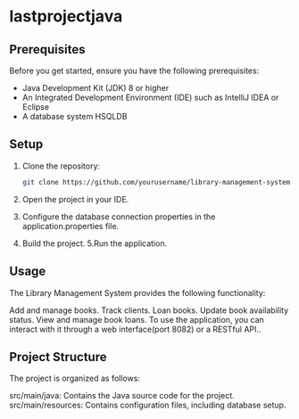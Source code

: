 # lastprojectjava

## Prerequisites

Before you get started, ensure you have the following prerequisites:

- Java Development Kit (JDK) 8 or higher
- An Integrated Development Environment (IDE) such as IntelliJ IDEA or Eclipse
- A database system HSQLDB 

## Setup

1. Clone the repository:

   ```bash
   git clone https://github.com/yourusername/library-management-system.git
2. Open the project in your IDE.
3. Configure the database connection properties in the application.properties file.
4. Build the project.
5.Run the application.

## Usage
The Library Management System provides the following functionality:

Add and manage books.
Track clients.
Loan books.
Update book availability status.
View and manage book loans.
To use the application, you can interact with it through a web interface(port 8082) or a RESTful API..


## Project Structure
The project is organized as follows:

src/main/java: Contains the Java source code for the project.
src/main/resources: Contains configuration files, including database setup.
